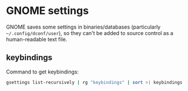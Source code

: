 # GNOME settings

GNOME saves some settings in binaries/databases (particularly `~/.config/dconf/user`), so they can't be added to source control as a human-readable text file.

## keybindings

Command to get keybindings:

```bash
gsettings list-recursively | rg "keybindings" | sort >| keybindings
```
